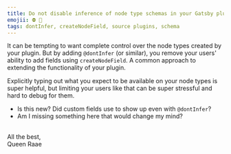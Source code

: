 ```yaml
---
title: Do not disable inference of node type schemas in your Gatsby plugins
emojii: ⛔️ 🧱
tags: dontInfer, createNodeField, source plugins, schema
---
```


It can be tempting to want complete control over the node types created by your plugin. But by adding `@dontInfer` (or similar), you remove your users' ability to add fields using `createNodeField`. A common approach to extending the functionality of your plugin.

Explicitly typing out what you expect to be available on your node types is super helpful, but limiting your users like that can be super stressful and hard to debug for them.

- Is this new? Did custom fields use to show up even with `@dontInfer`?
- Am I missing something here that would change my mind?

&nbsp;  
All the best,  
Queen Raae

